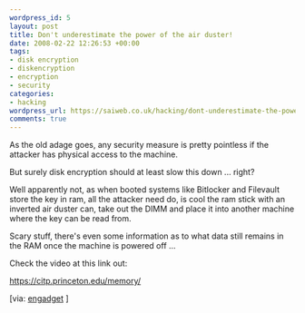 ```yaml
--- 
wordpress_id: 5
layout: post
title: Don't underestimate the power of the air duster!
date: 2008-02-22 12:26:53 +00:00
tags: 
- disk encryption
- diskencryption
- encryption
- security
categories: 
- hacking
wordpress_url: https://saiweb.co.uk/hacking/dont-underestimate-the-power-of-the-air-duster
comments: true
---
```

As the old adage goes, any security measure is pretty pointless if the attacker has physical access to the machine.

But surely disk encryption should at least slow this down ... right?

Well apparently not,  as when booted systems like Bitlocker and Filevault store the key in ram, all the attacker need do, is cool the ram stick with an inverted air duster can, take out the DIMM and place it into another machine where the key can be read from.

Scary stuff, there's even some information as to what data still remains in the RAM once the machine is powered off ...

Check the video at this link out:

<a href="https://citp.princeton.edu/memory/" title="https://citp.princeton.edu/memory/" target="_blank">https://citp.princeton.edu/memory/</a>

[via: <a href="https://www.engadget.com/2008/02/21/cold-boot-disk-encryption-attack-is-shockingly-effective/" title="Engadget" target="_blank">engadget</a> ]

